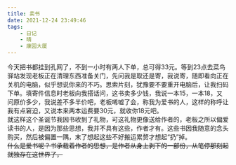 ```yaml
---
title: 卖书
date: 2021-12-24 23:49:46
tags:
    - 日记
    - 晴
    - 康园大厦
---
```

今天把书都挂到孔网了，不到一小时有两人下单，总可得33元。等到23点去菜鸟驿站发现老板正在清理东西准备关门，先问我是取还是寄，我说寄，随即看向正在关机的电脑，似乎想说你来的不巧。思索片刻，犹豫要不要重开电脑后，让我扫码下单。填寄件信息时老板向我搭话问，这书卖多少钱，我说一本15，一本18，又问原价多少，我说差不多半价吧，老板唏嘘了会，称我为爱书的人，这样的称呼让我有点窘迫，又说本来两本运费要30元，就收你18元吧。  
就这样这个圣诞节我因书收到了礼物，可这礼物更像送给作者的，老板之所以偏爱读书的人，是因为那些思想，我并不具有这些，作者才有。这些书因我随意的念头购买，然后被偏置一隅，末了想起这些不好搬运累赘才想起“扔”掉。  
~~什么是爱书呢？书承载着作者的思想，是作者从身上剥下的一部份，从笔停那刻起就独存在这世界了，~~